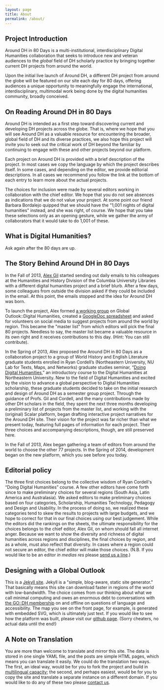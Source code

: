 ```yaml
---
layout: page
title: About
permalink: /about/
---
```


## Project Introduction
Around DH in 80 Days is a multi-institutional, interdisciplinary Digital Humanities collaboration that seeks to introduce new and veteran audiences to the *global* field of DH scholarly practice by bringing together current DH projects from around the world.

Upon the initial live launch of Around DH, a different DH project from around the globe will be featured on our site each day for 80 days, offering audiences a unique opportunity to meaningfully engage the international, interdisciplinary, multimodal work being done by the digital humanities community, broadly conceived. 

## On Reading Around DH in 80 Days
Around DH is intended as a first step toward discovering current and developing DH projects across the globe. That is, where we hope that you will see Around DH as a valuable resource for encountering the broader, global field of DH and its diverse practices, we also hope this project will invite you to seek out the critical work of DH beyond the familiar by continuing to engage with these and other projects beyond our platform. 

Each project on Around DH is provided with a brief description of the project. In most cases we copy the language by which the project describes itself. In some cases, and depending on the editor, we provide editorial descriptions. In all cases we recommend you follow the link at the bottom of each entry to learn more about the actual projects. 

The choices for inclusion were made by several editors working in collaboration with the chief editor. We hope that you do not see absences as indications that we do not value your project. At some point our friend Barbara Bordalejo quipped that we should have the "1,001 nights of digital humanities" instead, and she was right, of course. We hope that you take these selections only as an opening gesture, while we gather the army of collaborators that it would take to do 1,001 of these.   

## What is Digital Humanities?
Ask again after the 80 days are up.

## The Story Behind Around DH in 80 Days
In the Fall of 2013, [Alex Gil](http://www.elotroalex.com/) started sending out daily emails to his colleagues at the Humanities and History Division of the Columbia University Libraries with a different digital humanities project and a brief blurb. After a few days, some colleagues from outside the division asked if they could be included in the email. At this point, the emails stopped and the idea for Around DH was born. 

To launch the project, Alex formed [a working group](http://www.globaloutlookdh.org/working-groups/491-2/) on Global Outlook::Digital Humanities, created a [GoogleDoc spreadsheet](https://docs.google.com/spreadsheet/ccc?key=0AmgLcm5jfVhSdGlPNm1WQ0hRYjFTU1E5QnBDdlZMQWc&usp=sharing#gid=0) and asked for volunteers on social media to suggest projects from around the world by region. This became the "master list" from which editors will pick the final 80 projects. Needless to say, the master list became a valuable resource in its own right and it receives contributions to this day. (Hint: You can still contribute). 

In the Spring of 2013, Alex proposed the Around DH in 80 Days as a collaboration project to a group of World History and English Literature graduate students enrolled in Ryan Cordell’s (Northeastern University, NU Lab for Texts, Maps, and Networks) graduate studies seminar, “[Doing Digital Humanities](http://ryan.cordells.us/s13dh/),” an introductory course to the Digital Humanities at Northeastern University. New to the field of Digital Humanities and excited by the vision to advance a global perspective to Digital Humanities scholarship, these graduate students decided to take on the initial research and design of Around DH as a semester group project. Through the guidance of Profs. Gil and Cordell, and the many contributions made by other DH scholars in the field, they spent the next three months developing a preliminary list of projects from the master list, and working with the (original)  Scalar platform, began drafting interactive project narratives for the Around DH site. Their vision for the project was far richer than what we present today, featuring full pages of information for each project. Their three choices and accompanying descriptions, though, are still preserved here.

In the Fall of 2013, Alex began gathering a team of editors from around the world to choose the other 77 projects. In the Spring of 2014, development began on the new platform, which you see before you today.


## Editorial policy
The three first choices belong to the collective wisdom of Ryan Cordell's “Doing Digital Humanities” course. A few other editors have come forth since to make preliminary choices for several regions (South Asia, Latin America and Australasia). We asked editors to make preliminary choices based on four categories, Scholarship, Humanities Technology, Pedagogy and Design and Usability. In the process of doing so, we realized these categories tend to skew the results to projects with large budgets, and we hope to correct for that in our final choices using our best judgement. While the editors did the rankings on the sheets, the ultimate responsibility for the choices belongs to the chief editor, Alex Gil, on whom should fall all internet anger. Because we want to show the diversity and richness of digital humanities across regions and disciplines, the final choices by region, and as a whole, must also reflect that diversity. In cases where a region could not secure an editor, the chief editor will make those choices. (N.B. If you would like to be an editor *in medias res* please <a href="mailto:colibri.alex@gmail.com?Subject=Arounddh%project">send us a line</a>.) 

## Designing with a Global Outlook

This is a [Jekyll site](http://jekyllrb.com/). Jekyll is a "simple, blog-aware, static site generator." That basically means this site can download faster in regions of the world with low-bandwidth. The choice comes from our thinking about what we call minimal computing and owes an enormous debt to conversations with [the GO::DH membership](http://listserv.uleth.ca/mailman/listinfo/globaloutlookdh-l) on and offline on questions of language and accessibility. The map you see on the front page, for example, is generated with embedded SVG, which is ultimately just text. If you would like to see how the platform was built, please visit our [github page](https://github.com/elotroalex/arounddh). (Sorry cheaters, no actual data until the end!)

## A Note on Translation

You are more than welcome to translate and mirror this site. The data is stored in one single YAML file, and the posts are simple HTML pages, which means you can translate it easily. We could do the translation two ways. The first, an ideal way, would be for you to fork the project and build in [multilingual capacity](http://developmentseed.org/blog/multilingual-jekyll-sites/); the second, and perhaps easiest, would be for you to copy the site and translate a separate instance on a different domain. If you would like to do any of these two please <a href="mailto:colibri.alex@gmail.com?Subject=Arounddh%project">contact us</a>. 
